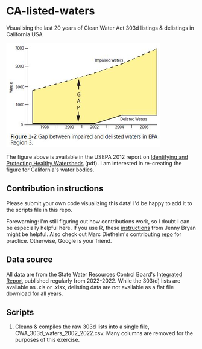 # CA-listed-waters
Visualising the last 20 years of Clean Water Act 303d listings &amp; delistings in California USA

![EPA Region 3 listing & delisting trends, from USEPA 2012](https://github.com/cclatterbuck/CA-listed-waters/blob/main/figures/EPAR3_listingtrends.JPG)

The figure above is available in the USEPA 2012 report on [Identifying and Protecting Healthy Watersheds](https://www.epa.gov/sites/production/files/2015-10/documents/hwi-watersheds-complete.pdf) (pdf). I am interested in re-creating the figure for California's water bodies. 


## Contribution instructions
Please submit your own code visualizing this data! I'd be happy to add it to the scripts file in this repo. 

Forewarning: I'm still figuring out how contributions work, so I doubt I can be especially helpful here. If you use R, these [instructions](https://happygitwithr.com/fork-and-clone.html) from Jenny Bryan might be helpful. Also check out Marc Diethelm's contributing [repo](https://github.com/MarcDiethelm/contributing/blob/master/README.md) for practice. Otherwise, Google is your friend. 

## Data source
All data are from the State Water Resources Control Board's [Integrated Report](https://www.waterboards.ca.gov/water_issues/programs/water_quality_assessment/integrated_report_cycles.html) published regularly from 2022-2022. While the 303(d) lists are available as .xls or .xlsx, delisting data are not available as a flat file download for all years.  

## Scripts
01. Cleans & compiles the raw 303d lists into a single file, CWA_303d_waters_2002_2022.csv. Many columns are removed for the purposes of this exercise.
